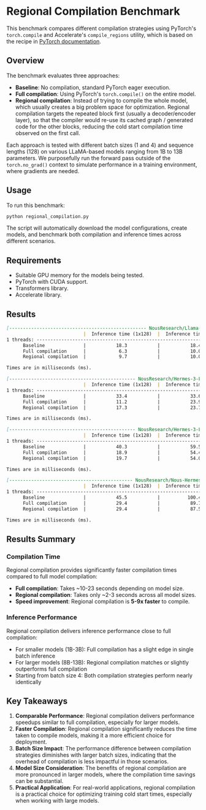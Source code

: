 # Regional Compilation Benchmark

This benchmark compares different compilation strategies using PyTorch's `torch.compile` and Accelerate's `compile_regions` utility, which is based on the recipe in [PyTorch documentation](https://pytorch.org/tutorials/recipes/regional_compilation.html).

## Overview

The benchmark evaluates three approaches:

- **Baseline**: No compilation, standard PyTorch eager execution.
- **Full compilation**: Using PyTorch's `torch.compile()` on the entire model.
- **Regional compilation**: Instead of trying to compile the whole model, which usually creates a big problem space for optimization. Regional compilation targets the repeated block first (usually a decoder/encoder layer), so that the compiler would re-use its cached graph /  generated code for the other blocks, reducing the cold start compilation time observed on the first call.

Each approach is tested with different batch sizes (1 and 4) and sequence lengths (128) on various LLaMA-based models ranging from 1B to 13B parameters. We purposefully run the forward pass outside of the `torch.no_grad()` context to simulate performance in a training environment, where gradients are needed.

## Usage

To run this benchmark:

```bash
python regional_compilation.py
```

The script will automatically download the model configurations, create models, and benchmark both compilation and inference times across different scenarios.

## Requirements

- Suitable GPU memory for the models being tested.
- PyTorch with CUDA support.
- Transformers library.
- Accelerate library.

## Results

```markdown
[-------------------------------------------------- NousResearch/Llama-3.2-1B ---------------------------------------------------]
                            |  Inference time (1x128)  |  Inference time (4x128)  |  Compile time (1x128)  |  Compile time (4x128)
1 threads: -----------------------------------------------------------------------------------------------------------------------
      Baseline              |           18.3           |           18.4           |                        |                      
      Full compilation      |            6.3           |           10.0           |        10696.4         |        10248.0       
      Regional compilation  |            9.7           |           10.0           |         1952.7         |         2903.9       

Times are in milliseconds (ms).

[---------------------------------------------- NousResearch/Hermes-3-Llama-3.2-3B ----------------------------------------------]
                            |  Inference time (1x128)  |  Inference time (4x128)  |  Compile time (1x128)  |  Compile time (4x128)
1 threads: -----------------------------------------------------------------------------------------------------------------------
      Baseline              |           33.4           |           33.6           |                        |                      
      Full compilation      |           11.2           |           23.9           |        17857.5         |        17736.5       
      Regional compilation  |           17.3           |           23.7           |         2993.2         |         2478.8       

Times are in milliseconds (ms).

[---------------------------------------------- NousResearch/Hermes-3-Llama-3.1-8B ----------------------------------------------]
                            |  Inference time (1x128)  |  Inference time (4x128)  |  Compile time (1x128)  |  Compile time (4x128)
1 threads: -----------------------------------------------------------------------------------------------------------------------
      Baseline              |           40.3           |           59.5           |                        |                      
      Full compilation      |           18.9           |           54.4           |        20437.8         |        20152.3       
      Regional compilation  |           19.7           |           54.0           |         2903.1         |         2438.0       

Times are in milliseconds (ms).

[--------------------------------------------- NousResearch/Nous-Hermes-Llama2-13b ----------------------------------------------]
                            |  Inference time (1x128)  |  Inference time (4x128)  |  Compile time (1x128)  |  Compile time (4x128)
1 threads: -----------------------------------------------------------------------------------------------------------------------
      Baseline              |           45.5           |          100.4           |                        |                      
      Full compilation      |           29.4           |           89.7           |        23099.4         |        22885.9       
      Regional compilation  |           29.4           |           87.5           |         2945.5         |         2526.2       

Times are in milliseconds (ms).
```

## Results Summary

### Compilation Time

Regional compilation provides significantly faster compilation times compared to full model compilation:

- **Full compilation**: Takes ~10-23 seconds depending on model size.
- **Regional compilation**: Takes only ~2-3 seconds across all model sizes.
- **Speed improvement**: Regional compilation is **5-9x faster** to compile.

### Inference Performance

Regional compilation delivers inference performance close to full compilation:

- For smaller models (1B-3B): Full compilation has a slight edge in single batch inference
- For larger models (8B-13B): Regional compilation matches or slightly outperforms full compilation
- Starting from batch size 4: Both compilation strategies perform nearly identically

## Key Takeaways

1. **Comparable Performance**: Regional compilation delivers performance speedups similar to full compilation, especially for larger models.
2. **Faster Compilation**: Regional compilation significantly reduces the time taken to compile models, making it a more efficient choice for deployment.
3. **Batch Size Impact**: The performance difference between compilation strategies diminishes with larger batch sizes, indicating that the overhead of compilation is less impactful in those scenarios.
4. **Model Size Consideration**: The benefits of regional compilation are more pronounced in larger models, where the compilation time savings can be substantial.
5. **Practical Application**: For real-world applications, regional compilation is a practical choice for optimizing training cold start times, especially when working with large models.
